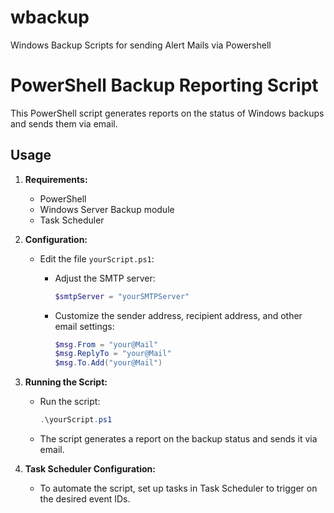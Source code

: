 # wbackup
Windows Backup Scripts for sending Alert Mails via Powershell

# PowerShell Backup Reporting Script

This PowerShell script generates reports on the status of Windows backups and sends them via email.

## Usage

1. **Requirements:**

   - PowerShell
   - Windows Server Backup module
   - Task Scheduler

2. **Configuration:**

   - Edit the file `yourScript.ps1`:

     - Adjust the SMTP server:
       ```powershell
       $smtpServer = "yourSMTPServer"
       ```

     - Customize the sender address, recipient address, and other email settings:
       ```powershell
       $msg.From = "your@Mail"
       $msg.ReplyTo = "your@Mail"
       $msg.To.Add("your@Mail")
       ```
       
3. **Running the Script:**

   - Run the script:
     ```powershell
     .\yourScript.ps1
     ```

   - The script generates a report on the backup status and sends it via email.
  
4. **Task Scheduler Configuration:**

   - To automate the script, set up tasks in Task Scheduler to trigger on the desired event IDs.


